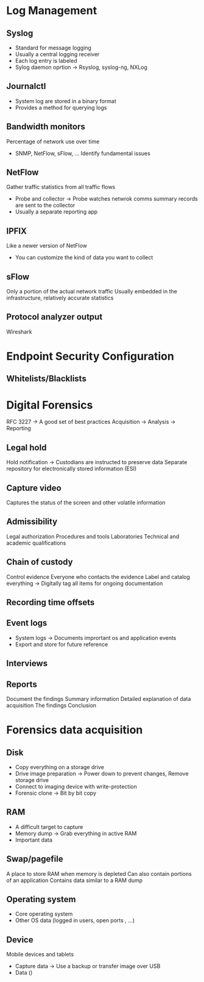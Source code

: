 
# Log Management

## Syslog
- Standard for message logging
- Usually a central logging receiver
- Each log entry is labeled
- Sylog daemon oprtion → Rsyslog, syslog-ng, NXLog

## Journalctl
- System log are stored in a binary format
- Provides a method for querying logs

## Bandwidth monitors
Percentage of network use over time
- SNMP, NetFlow, sFlow, …
Identify fundamental issues

## NetFlow
Gather traffic statistics from all traffic flows
- Probe and collector → Probe watches netwrok comms summary records are sent to the collector
- Usually a separate reporting app
## IPFIX
Like a newer version of NetFlow
- You can customize the kind of data you want to collect
## sFlow 
Only a portion of the actual network traffic
Usually embedded in the infrastructure, relatively accurate statistics

## Protocol analyzer output
Wireshark

# Endpoint Security Configuration

## Whitelists/Blacklists

# Digital Forensics
RFC 3227 → A good set of best practices
Acquisition → Analysis → Reporting

## Legal hold
Hold notification → Custodians are instructed to preserve data
Separate repository for  electronically stored information (ESI)

## Capture video
Captures the status of the screen and other volatile information

## Admissibility
Legal authorization
Procedures and tools
Laboratories
Technical and academic qualifications

## Chain of custody
Control evidence
Everyone who contacts the evidence
Label and catalog everything → Digitally tag all items for ongoing documentation

## Recording time offsets
## Event logs
- System logs → Documents imprortant os and application events
- Export and store for future reference
## Interviews
## Reports
Document the findings
Summary information
Detailed explanation of data acquisition
The findings
Conclusion

# Forensics data acquisition
## Disk
- Copy everything on a storage drive
- Drive image preparation → Power down to prevent changes, Remove storage drive
- Connect to imaging device with write-protection
- Forensic clone → Bit by bit copy
## RAM
- A difficult target to capture
- Memory dump → Grab everything in active RAM
- Important data
## Swap/pagefile
A place to store RAM when memory is depleted
Can also contain portions of an application
Contains data similar to a RAM dump

## Operating system
- Core operating system
- Other OS data (logged in users, open ports , …)
## Device
Mobile devices and tablets
- Capture data → Use a backup or transfer image over USB
- Data ()